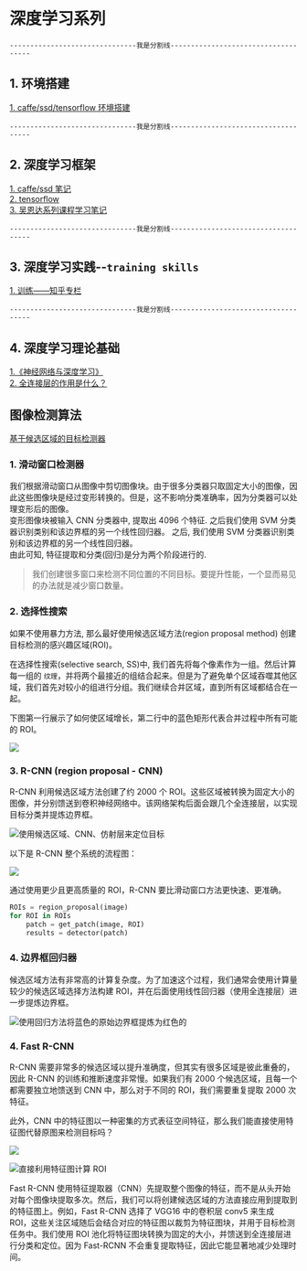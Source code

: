 # 深度学习系列

`-------------------------------我是分割线------------------------------------`
## 1. 环境搭建   
[1. caffe/ssd/tensorflow 环境搭建](./dev_enviroment/)    

`-------------------------------我是分割线------------------------------------`
## 2. 深度学习框架
[1. caffe/ssd 笔记](./caffe_ssd/)    
[2. tensorflow ](./tensorflow/)   
[3. 吴恩达系列课程学习笔记](./common/doc/Andrew_Ng)   

`-------------------------------我是分割线------------------------------------`
## 3. 深度学习实践--`training skills`   
[1. 训练——知乎专栏](https://zhuanlan.zhihu.com/p/27763696)         

`-------------------------------我是分割线------------------------------------`
## 4. 深度学习理论基础
[1.《神经网络与深度学习》](https://www.gitbook.com/book/tigerneil/neural-networks-and-deep-learning-zh/details)      
[2. 全连接层的作用是什么？](./doc/common/doc/role_of_full_connections.md)   


## 图像检测算法    

[基于候选区域的目标检测器](https://mp.weixin.qq.com/s?__biz=MzA3MzI4MjgzMw==&mid=2650741534&idx=1&sn=02dc164ffcedbf22124b97841ba67fe5&chksm=871adf60b06d567690fa2328b161c012a464687768e50f812a51b5533a7d68b99af1cf8f02b8&mpshare=1&scene=1&srcid=0502bxw5ni18dgAgWNwNLMml&pass_ticket=NzCwwBSPdP24YN41TZYcAAPBVkhYakzUVgSY%2BFROycimwoBfT%2FiIb2KS3AEb9T%2BG#rd)

### 1. 滑动窗口检测器   

我们根据滑动窗口从图像中剪切图像块。由于很多分类器只取固定大小的图像，因此这些图像块是经过变形转换的。但是，这不影响分类准确率，因为分类器可以处理变形后的图像。    
变形图像块被输入 CNN 分类器中, 提取出 4096 个特征. 之后我们使用 SVM 分类器识别类别和该边界框的另一个线性回归器。 之后, 我们使用 SVM 分类器识别类别和该边界框的另一个线性回归器。    
由此可知, 特征提取和分类(回归)是分为两个阶段进行的.    

> 我们创建很多窗口来检测不同位置的不同目标。要提升性能，一个显而易见的办法就是减少窗口数量。    

### 2. 选择性搜索     

如果不使用暴力方法, 那么最好使用候选区域方法(region proposal method) 创建目标检测的感兴趣区域(ROI)。     

在选择性搜索(selective search, SS)中, 我们首先将每个像素作为一组。然后计算每一组的 `纹理`，并将两个最接近的组结合起来。但是为了避免单个区域吞噬其他区域，我们首先对较小的组进行分组。我们继续合并区域，直到所有区域都结合在一起。      

下图第一行展示了如何使区域增长，第二行中的蓝色矩形代表合并过程中所有可能的 ROI。    

![](https://mmbiz.qpic.cn/mmbiz_png/KmXPKA19gW8H2Xghj59KZqesWzoictPPAef4WDUpnFGWib6CaISP6ht9IZoa2NDHn56oKSwv5p6icA1nyRnNQ4gvw/640?wx_fmt=png&tp=webp&wxfrom=5&wx_lazy=1)  

### 3. R-CNN (region proposal - CNN)    

R-CNN 利用候选区域方法创建了约 2000 个 ROI。这些区域被转换为固定大小的图像，并分别馈送到卷积神经网络中。该网络架构后面会跟几个全连接层，以实现目标分类并提炼边界框。    

![使用候选区域、CNN、仿射层来定位目标](https://mmbiz.qpic.cn/mmbiz_jpg/KmXPKA19gW8H2Xghj59KZqesWzoictPPAszhOYK9DEFJv9IALfUVQUf2IUQWLnmJXlvstxm5Ijkow1XkmG6YV9g/640?wx_fmt=jpeg&tp=webp&wxfrom=5&wx_lazy=1)   

以下是 R-CNN 整个系统的流程图：

![](https://mmbiz.qpic.cn/mmbiz_png/KmXPKA19gW8H2Xghj59KZqesWzoictPPA8It7ORemXW5SasIicS1tWIiarIBN5cgdX05fwfBEnlPWOO1Bg9h5WFnQ/640?wx_fmt=png&tp=webp&wxfrom=5&wx_lazy=1)  

通过使用更少且更高质量的 ROI，R-CNN 要比滑动窗口方法更快速、更准确。
```python
ROIs = region_proposal(image)
for ROI in ROIs
    patch = get_patch(image, ROI)
    results = detector(patch)
```

### 4. 边界框回归器    
 
候选区域方法有非常高的计算复杂度。为了加速这个过程，我们通常会使用计算量较少的候选区域选择方法构建 ROI，并在后面使用线性回归器（使用全连接层）进一步提炼边界框。     

![使用回归方法将蓝色的原始边界框提炼为红色的](https://mmbiz.qpic.cn/mmbiz_jpg/KmXPKA19gW8H2Xghj59KZqesWzoictPPAsO56GOPxEN5t3zMBGcOsEunnJQxuZeLqbpXrD0YVMmxAiavXibPFsYCw/640?wx_fmt=jpeg&tp=webp&wxfrom=5&wx_lazy=1)   

### 4. Fast R-CNN    

R-CNN 需要非常多的候选区域以提升准确度，但其实有很多区域是彼此重叠的，因此 R-CNN 的训练和推断速度非常慢。如果我们有 2000 个候选区域，且每一个都需要独立地馈送到 CNN 中，那么对于不同的 ROI，我们需要重复提取 2000 次特征。

此外，CNN 中的特征图以一种密集的方式表征空间特征，那么我们能直接使用特征图代替原图来检测目标吗？    

![](https://mmbiz.qpic.cn/mmbiz_png/KmXPKA19gW8H2Xghj59KZqesWzoictPPAYlN0qibbvBoaaLCaXtjNGE2icFHfWUjajfKvDpgMiajibBDPEaVmjh7M3Q/640?wx_fmt=png&tp=webp&wxfrom=5&wx_lazy=1)

![直接利用特征图计算 ROI](https://mmbiz.qpic.cn/mmbiz_jpg/KmXPKA19gW8H2Xghj59KZqesWzoictPPAM6S59jKSOvE0pPqooETv5RtQJzsaddyR8oMMxk4KOXYibTyUDgMqMUg/640?wx_fmt=jpeg&tp=webp&wxfrom=5&wx_lazy=1)

Fast R-CNN 使用特征提取器（CNN）先提取整个图像的特征，而不是从头开始对每个图像块提取多次。然后，我们可以将创建候选区域的方法直接应用到提取到的特征图上。例如，Fast R-CNN 选择了 VGG16 中的卷积层 conv5 来生成 ROI，这些关注区域随后会结合对应的特征图以裁剪为特征图块，并用于目标检测任务中。我们使用 ROI 池化将特征图块转换为固定的大小，并馈送到全连接层进行分类和定位。因为 Fast-RCNN 不会重复提取特征，因此它能显著地减少处理时间。    



